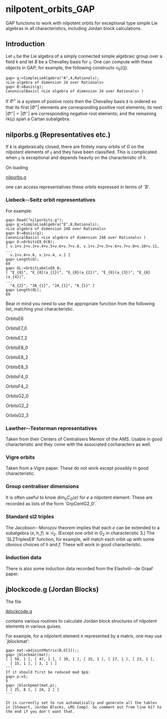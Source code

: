 # nilpotent_orbits_GAP
GAP functions to work with nilpotent orbits for exceptional type simple Lie algebras in all characteristics, including Jordan block calculations.

## Introduction

Let $\mathfrak{g}$ be the Lie algebra of a simply connected simple algebraic group over a field $k$ and let $B$ be a Chevalley basis for $\mathfrak{g}$. 
One can compute with these objects in GAP; for example, the following constructs $\mathfrak{sl}_5(\mathbb{Q})$.
```
gap> g:=SimpleLieAlgebra("A",4,Rationals);
<Lie algebra of dimension 24 over Rationals>
gap> B:=Basis(g);
CanonicalBasis( <Lie algebra of dimension 24 over Rationals> )
```
If $\Phi^+$ is a system of postive roots then the Chevalley basis `B` is ordered so that its first $|\Phi^+|$ elements are corresponding positive root elements; 
its next $|\Phi^+|=|\Phi^-|$ are corresponding negative root elements; and the remaining $\mathrm{rk}(\mathfrak g)$ span a Cartan subalgebra.

## nilporbs.g (Representatives etc.)

If $k$ is algebraically closed, there are finitely many orbits of $G$ on the nilpotent elements of $\mathfrak g$ and they have been classified. 
This is complicated when $\mathfrak{g}$ is exceptional and depends heavily on the characteristic of $k$.

On loading

[nilporbs.g](nilporbs.g) 

one can access representatives these orbits expressed in terms of `B'.

### Liebeck--Seitz orbit representatives 

 For example:

```
gap> Read("nilporbits.g");
gap> g:=SimpleLieAlgebra("E",8,Rationals);
<Lie algebra of dimension 248 over Rationals>
gap> B:=Basis(g);
CanonicalBasis( <Lie algebra of dimension 248 over Rationals> )
gap> O:=OrbitsE8_0(B);
[ v.1+v.2+v.3+v.4+v.5+v.6+v.7+v.8, v.1+v.2+v.5+v.6+v.7+v.8+v.10+v.11,
...
  v.1+v.4+v.6, v.1+v.4, v.1 ]
gap> Length(O);
69
gap> OL:=OrbitLabelsE8_0;
[ "E_{8}", "E_{8}(a_{1})", "E_{8}(a_{2})", "E_{8}(a_{3})", "E_{8}(a_{4})",
...
  "A_{2}", "3A_{1}", "2A_{1}", "A_{1}" ]
gap> Length(OL);
69
```

Bear in mind you need to use the appropriate function from the following list, matching your characteristic.

OrbitsE6

OrbitsE7_0

OrbitsE7_2

OrbitsE8_0

OrbitsE8_2

OrbitsE8_3

OrbitsF4_0

OrbitsF4_2 

OrbitsG2_0 

OrbitsG2_2 

OrbitsG2_3 

### Lawther--Testerman representatives 

Taken from their Centers of Centralisers Memoir of the AMS. Usable in good characteristic and they come with the associated cocharacters as well.

### Vigre orbits

Taken from a Vigre paper. These do not work except possibly in good characteristic.

### Group centraliser dimensions

It is often useful to know $\mathrm{dim}_k C_G(e)$ for $e$ a nilpotent element. These are recorded as lists of the form `GrpCentG2_0'.

### Standard sl2 triples

The Jacobson--Morozov theorem implies that each $e$ can be extended to a subalgebra $\langle e,h,f\rangle\cong \mathfrak{sl}_2$. (Except one orbit in $G_2$ in characteristic 3.) The `SL2TriplesE8' function, for example, will match each orbit up with some obvious choices of $h$ and $f$. These will work in good characteristic.

### Induction data

There is also some induction data recorded from the Elashvili--de Graaf paper.

## jblockcode.g (Jordan Blocks)

The file 

[jblockcode.g](jblockcode.g)

contains various routines to calculate Jordan block structures of nilpotent elements in various guises.

For example, for a nilpotent element $e$ represented by a matrix, one may use `jblockmat':
```
gap> mat:=AdjointMatrix(B,O[1]);;
gap> jblockmat(mat);
[ [ 59, 1 ], [ 47, 1 ], [ 39, 1 ], [ 35, 1 ], [ 27, 1 ], [ 23, 1 ],
  [ 15, 1 ], [ 3, 1 ] ]
'''
If it should first be reduced mod $p$:
gap> p:=5;
5
gap> jblockpmat(mat,p);
[ [ 25, 8 ], [ 24, 2 ] ]
'''

It is currently set to run automatically and generate all the tables in [Stewart, Jordan Blocks, LMS Comp]. So comment out from line 617 to the end if you don't want that.

